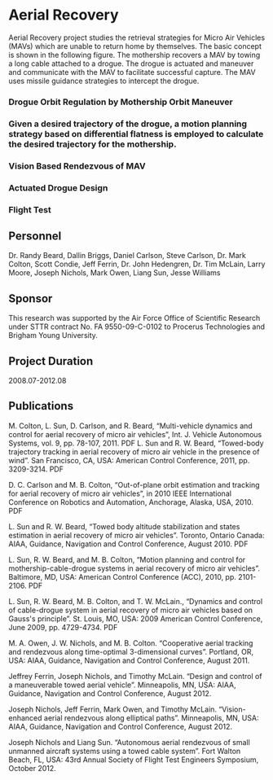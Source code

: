 # Aerial Recovery

Aerial Recovery project studies the retrieval strategies for Micro Air Vehicles (MAVs) which are unable to return home by themselves. The basic concept is shown in the following figure.
The mothership recovers a MAV by towing a long cable attached to a drogue. The drogue is actuated and maneuver and communicate with the MAV to facilitate successful capture. The MAV uses missile guidance strategies to intercept the drogue.

### Drogue Orbit Regulation by Mothership Orbit Maneuver

### Given a desired trajectory of the drogue, a motion planning strategy based on differential flatness is employed to calculate the desired trajectory for the mothership.

### Vision Based Rendezvous of MAV

### Actuated Drogue Design

### Flight Test

## Personnel

Dr. Randy Beard, Dallin Briggs, Daniel Carlson, Steve Carlson, Dr. Mark Colton, Scott Condie, Jeff Ferrin, Dr. John Hedengren, Dr. Tim McLain, Larry Moore, Joseph Nichols, Mark Owen, Liang Sun, Jesse Williams

## Sponsor

This research was supported by the Air Force Office of Scientific Research under STTR contract No. FA 9550-09-C-0102 to Procerus Technologies and Brigham Young University.

## Project Duration

2008.07-2012.08

## Publications

M. Colton, L. Sun, D. Carlson, and R. Beard, “Multi-vehicle dynamics and control for aerial recovery of micro air vehicles”, Int. J. Vehicle Autonomous Systems, vol. 9, pp. 78-107, 2011. PDF
L. Sun and R. W. Beard, “Towed-body trajectory tracking in aerial recovery of micro air vehicle in the presence of wind”. San Francisco, CA, USA: American Control Conference, 2011, pp. 3209-3214. PDF

D. C. Carlson and M. B. Colton, “Out-of-plane orbit estimation and tracking for aerial recovery of micro air vehicles”, in 2010 IEEE International Conference on Robotics and Automation, Anchorage, Alaska, USA, 2010. PDF

L. Sun and R. W. Beard, “Towed body altitude stabilization and states estimation in aerial recovery of micro air vehicles”. Toronto, Ontario Canada: AIAA, Guidance, Navigation and Control Conference, August 2010. PDF

L. Sun, R. W. Beard, and M. B. Colton, “Motion planning and control for mothership-cable-drogue systems in aerial recovery of micro air vehicles”. Baltimore, MD, USA: American Control Conference (ACC), 2010, pp. 2101-2106. PDF

L. Sun, R. W. Beard, M. B. Colton, and T. W. McLain., “Dynamics and control of cable-drogue system in aerial recovery of micro air vehicles based on Gauss's principle”. St. Louis, MO, USA: 2009 American Control Conference, June 2009, pp. 4729-4734. PDF

M. A. Owen, J. W. Nichols, and M. B. Colton. “Cooperative aerial tracking and rendezvous along time-optimal 3-dimensional curves”. Portland, OR, USA: AIAA, Guidance, Navigation and Control Conference, August 2011.

Jeffrey Ferrin, Joseph Nichols, and Timothy McLain. “Design and control of a maneuverable towed aerial vehicle”. Minneapolis, MN, USA: AIAA, Guidance, Navigation and Control Conference, August 2012.

Joseph Nichols, Jeff Ferrin, Mark Owen, and Timothy McLain. “Vision-enhanced aerial rendezvous along elliptical paths”. Minneapolis, MN, USA: AIAA, Guidance, Navigation and Control Conference, August 2012.

Joseph Nichols and Liang Sun. “Autonomous aerial rendezvous of small unmanned aircraft systems using a towed cable system”. Fort Walton Beach, FL, USA: 43rd Annual Society of Flight Test Engineers Symposium, October 2012.
